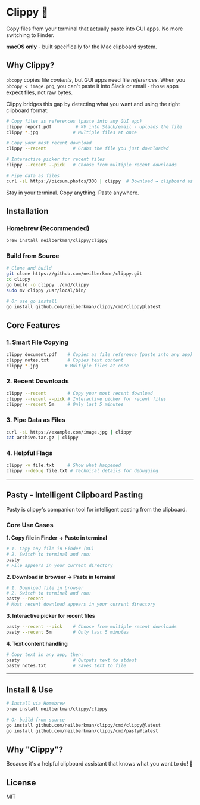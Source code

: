 # Clippy 📎

Copy files from your terminal that actually paste into GUI apps. No more switching to Finder.

**macOS only** - built specifically for the Mac clipboard system.

## Why Clippy?

`pbcopy` copies file _contents_, but GUI apps need file _references_. When you `pbcopy < image.png`, you can't paste it into Slack or email - those apps expect files, not raw bytes.

Clippy bridges this gap by detecting what you want and using the right clipboard format:

```bash
# Copy files as references (paste into any GUI app)
clippy report.pdf         # ⌘V into Slack/email - uploads the file
clippy *.jpg             # Multiple files at once

# Copy your most recent download
clippy --recent          # Grabs the file you just downloaded

# Interactive picker for recent files
clippy --recent --pick   # Choose from multiple recent downloads

# Pipe data as files
curl -sL https://picsum.photos/300 | clippy  # Download → clipboard as file
```

Stay in your terminal. Copy anything. Paste anywhere.

## Installation

### Homebrew (Recommended)

```bash
brew install neilberkman/clippy/clippy
```

### Build from Source

```bash
# Clone and build
git clone https://github.com/neilberkman/clippy.git
cd clippy
go build -o clippy ./cmd/clippy
sudo mv clippy /usr/local/bin/

# Or use go install
go install github.com/neilberkman/clippy/cmd/clippy@latest
```

## Core Features

### 1. Smart File Copying
```bash
clippy document.pdf    # Copies as file reference (paste into any app)
clippy notes.txt       # Copies text content
clippy *.jpg          # Multiple files at once
```

### 2. Recent Downloads
```bash
clippy --recent        # Copy your most recent download
clippy --recent --pick # Interactive picker for recent files
clippy --recent 5m     # Only last 5 minutes
```

### 3. Pipe Data as Files
```bash
curl -sL https://example.com/image.jpg | clippy
cat archive.tar.gz | clippy
```

### 4. Helpful Flags
```bash
clippy -v file.txt     # Show what happened
clippy --debug file.txt # Technical details for debugging
```

---

## Pasty - Intelligent Clipboard Pasting

Pasty is clippy's companion tool for intelligent pasting from the clipboard.

### Core Use Cases

**1. Copy file in Finder → Paste in terminal**
```bash
# 1. Copy any file in Finder (⌘C)
# 2. Switch to terminal and run:
pasty
# File appears in your current directory
```

**2. Download in browser → Paste in terminal**
```bash
# 1. Download file in browser
# 2. Switch to terminal and run:
pasty --recent
# Most recent download appears in your current directory
```

**3. Interactive picker for recent files**
```bash
pasty --recent --pick    # Choose from multiple recent downloads
pasty --recent 5m        # Only last 5 minutes
```

**4. Text content handling**
```bash
# Copy text in any app, then:
pasty                    # Outputs text to stdout
pasty notes.txt          # Saves text to file
```

---

## Install & Use

```bash
# Install via Homebrew
brew install neilberkman/clippy/clippy

# Or build from source
go install github.com/neilberkman/clippy/cmd/clippy@latest
go install github.com/neilberkman/clippy/cmd/pasty@latest
```

## Why "Clippy"?

Because it's a helpful clipboard assistant that knows what you want to do! 📎

## License

MIT